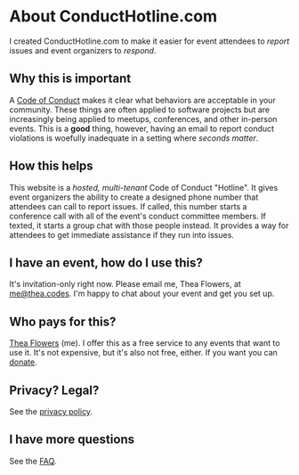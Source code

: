 # About ConductHotline.com

I created ConductHotline.com to make it easier for event attendees to *report* issues and event organizers to *respond*.


## Why this is important

A [Code of Conduct](https://en.wikipedia.org/wiki/Code_of_conduct) makes it clear what behaviors are acceptable in your community. These things are often applied to software projects but are increasingly being applied to meetups, conferences, and other in-person events. This is a **good** thing, however, having an email to report conduct violations is woefully inadequate in a setting where *seconds matter*.


## How this helps

This website is a *hosted, multi-tenant* Code of Conduct "Hotline". It gives event organizers the ability to create a designed phone number that attendees can call to report issues. If called, this number starts a conference call with all of the event's conduct committee members. If texted, it starts a group chat with those people instead. It provides a way for attendees to get immediate assistance if they run into issues.


## I have an event, how do I use this?

It's invitation-only right now. Please email me, Thea Flowers, at me@thea.codes. I'm happy to chat about your event and get you set up.


## Who pays for this?

[Thea Flowers](https://thea.codes) (me). I offer this as a free service to any events that want to use it. It's not expensive, but it's also not free, either. If you want you can [donate](https://www.paypal.com/cgi-bin/webscr?cmd=_donations&business=E9R6P8RVSRHSS&currency_code=USD&source=url).


## Privacy? Legal?

See the [privacy policy](/pages/privacy).


## I have more questions

See the [FAQ](/pages/faq).
